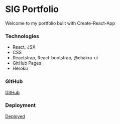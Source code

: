 # SIG Portfolio

Welcome to my portfolio built with Create-React-App

### Technologies
* React, JSX
* CSS
* Reactstrap, React-bootstrap, @chakra-ui
* GitHub Pages
* Heroku

### GitHub

[GitHub](https://github.com/sidoniag/portfolio-sig)

### Deployment

[Deployed](https://sidoniag.github.io/portfolio-sig/)

<!-- ### Preview
<img src="./portfolio_home.png"> -->